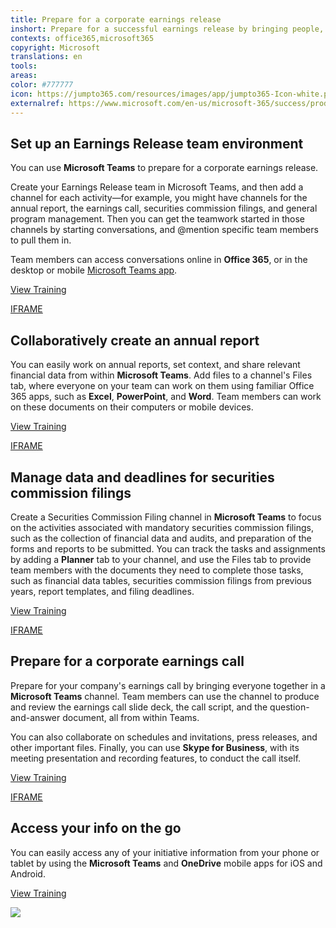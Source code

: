 ```yaml
---
title: Prepare for a corporate earnings release
inshort: Prepare for a successful earnings release by bringing people, content, and tools together in a mobile-friendly chat-based workspace that empowers team members to move quickly from chats to content and tasks, with context, continuity, and transparency among the entire team.
contexts: office365,microsoft365
copyright: Microsoft
translations: en
tools: 
areas: 
color: #777777
icon: https://jumpto365.com/resources/images/app/jumpto365-Icon-white.png
externalref: https://www.microsoft.com/en-us/microsoft-365/success/productivitylibrary/prepare-for-a-corporate-earnings-release
---
```


## Set up an Earnings Release team environment

You can use **Microsoft Teams** to prepare for a corporate earnings release.

Create your Earnings Release team in Microsoft Teams, and then add a channel for each activity—for example, you might have channels for the annual report, the earnings call, securities commission filings, and general program management. Then you can get the teamwork started in those channels by starting conversations, and @mention specific team members to pull them in.

Team members can access conversations online in **Office 365**, or in the desktop or mobile [Microsoft Teams app](https://teams.microsoft.com/downloads "Microsoft Teams app").

[View Training](https://support.office.com/article/Microsoft-Teams-Quick-Start-422bf3aa-9ae8-46f1-83a2-e65720e1a34d)

[IFRAME](https://www.microsoft.com/en-us/videoplayer/embed/RE1UzLu)

## Collaboratively create an annual report

You can easily work on annual reports, set context, and share relevant financial data from within **Microsoft Teams**. Add files to a channel's Files tab, where everyone on your team can work on them using familiar Office 365 apps, such as **Excel**, **PowerPoint**, and **Word**. Team members can work on these documents on their computers or mobile devices.

[View Training](https://support.office.com/article/Managing-files-in-Microsoft-Teams-c593c78a-27c4-4661-a598-682baa30ca7e)

[IFRAME](https://www.microsoft.com/en-us/videoplayer/embed/RE1UzLj)

## Manage data and deadlines for securities commission filings

Create a Securities Commission Filing channel in **Microsoft Teams** to focus on the activities associated with mandatory securities commission filings, such as the collection of financial data and audits, and preparation of the forms and reports to be submitted. You can track the tasks and assignments by adding a **Planner** tab to your channel, and use the Files tab to provide team members with the documents they need to complete those tasks, such as financial data tables, securities commission filings from previous years, report templates, and filing deadlines.

[View Training](https://support.office.com/article/Planner-Quick-Start-fe43c972-5a95-4071-86d4-423a64a3b21e)

[IFRAME](https://www.microsoft.com/en-us/videoplayer/embed/RE1URWS)

## Prepare for a corporate earnings call

Prepare for your company's earnings call by bringing everyone together in a **Microsoft Teams** channel. Team members can use the channel to produce and review the earnings call slide deck, the call script, and the question-and-answer document, all from within Teams.

You can also collaborate on schedules and invitations, press releases, and other important files. Finally, you can use **Skype for Business**, with its meeting presentation and recording features, to conduct the call itself.

[View Training](https://support.office.com/article/Video-Complete-meeting-solution-518a36ec-8b7d-4c12-a77a-f4a2c9f47e45)

[IFRAME](https://www.microsoft.com/en-us/videoplayer/embed/RE1UF1x)

## Access your info on the go

You can easily access any of your initiative information from your phone or tablet by using the **Microsoft Teams** and **OneDrive** mobile apps for iOS and Android.

[View Training](https://teams.microsoft.com/downloads)

![](http://img-prod-cms-rt-microsoft-com.akamaized.net/cms/api/am/imageFileData/RE1Yc3s?ver=6e90)

